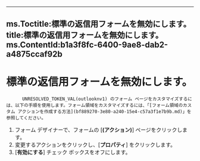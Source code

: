 

---
ms.Toctitle:標準の返信用フォームを無効にします。
title:標準の返信用フォームを無効にします。
ms.ContentId:b1a3f8fc-6400-9ae8-dab2-a4875ccaf92b
---
# 標準の返信用フォームを無効にします。





          UNRESOLVED_TOKEN_VAL(outlooknv1) のフォーム ページをカスタマイズするには、以下の手順を使用します。フォーム領域をカスタマイズするには、「[フォーム領域のカスタム アクションを作成する方法](bf889270-3e80-a240-15e4-c57a3f1e7b9b.md)」を参照してください。

1. フォーム デザイナーで、フォームの [**(アクション)**] ページをクリックします。
2. 変更するアクションをクリックし、[**プロパティ**] をクリックします。
3. [**有効にする**] チェック ボックスをオフにします。



